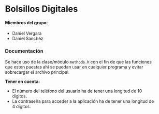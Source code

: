# Bolsillos Digitales

#### Miembros del grupo:

- Daniel Vergara
- Daniel Sanchéz

### Documentación

Se hace uso de la clase/módulo `methods.h` con el fin de que las funciones que esten puestas ahí se puedan usar en cualquier programa y evitar sobrecargar el archivo principal.

**Tener en cuenta:**

- El número del teléfono del usuario ha de tener una longitud de 10 dígitos.
- La contraseña para acceder a la aplicación ha de tener una longitud de 4 dígitos.
